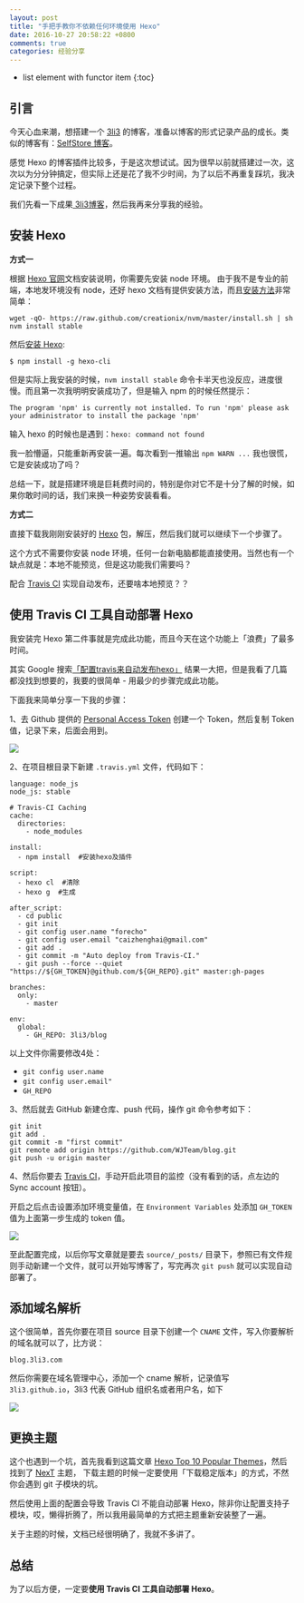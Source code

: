 ```yaml
---
layout: post
title: "手把手教你不依赖任何环境使用 Hexo"
date: 2016-10-27 20:58:22 +0800
comments: true
categories: 经验分享
---
```


* list element with functor item
{:toc}

## 引言

今天心血来潮，想搭建一个 [3li3](http://3li3.com/) 的博客，准备以博客的形式记录产品的成长。类似的博客有：[SelfStore 博客](http://blog.selfstore.io/)。

感觉 Hexo 的博客插件比较多，于是这次想试试。因为很早以前就搭建过一次，这次以为分分钟搞定，但实际上还是花了我不少时间，为了以后不再重复踩坑，我决定记录下整个过程。

我们先看一下成果[ 3li3博客](http://blog.3li3.com/)，然后我再来分享我的经验。

<!--more-->

## 安装 Hexo

**方式一**

根据 [Hexo 官网](https://hexo.io/zh-cn/docs/)文档安装说明，你需要先安装 node 环境。
由于我不是专业的前端，本地发环境没有 node，还好 hexo 文档有提供安装方法，而且[安装方法](https://hexo.io/zh-cn/docs/#安装-Node-js)非常简单：

```
wget -qO- https://raw.github.com/creationix/nvm/master/install.sh | sh
nvm install stable
```

然后[安装 Hexo](https://hexo.io/zh-cn/docs/#安装-Hexo):

```
$ npm install -g hexo-cli
```

但是实际上我安装的时候，`nvm install stable` 命令卡半天也没反应，进度很慢。而且第一次我明明安装成功了，但是输入 npm 的时候任然提示：

`The program 'npm' is currently not installed. To run 'npm' please ask your administrator to install the package 'npm'`

输入 hexo 的时候也是遇到：`hexo: command not found`

我一脸懵逼，只能重新再安装一遍。每次看到一推输出 `npm WARN ...` 我也很慌，它是安装成功了吗？

总结一下，就是搭建环境是巨耗费时间的，特别是你对它不是十分了解的时候，如果你敢时间的话，我们来换一种姿势安装看看。

**方式二**


直接下载我刚刚安装好的 [Hexo](https://github.com/WJTeam/hexo/archive/v0.1.zip) 包，解压，然后我们就可以继续下一个步骤了。

这个方式不需要你安装 node 环境，任何一台新电脑都能直接使用。当然也有一个缺点就是：本地不能预览，但是这功能我们需要吗？

配合 [Travis CI](https://travis-ci.org/) 实现自动发布，还要啥本地预览？？

## 使用 Travis CI 工具自动部署 Hexo

我安装完 Hexo 第二件事就是完成此功能，而且今天在这个功能上「浪费」了最多时间。

其实 Google 搜索[「配置travis来自动发布hexo」](https://www.google.com.hk/search?q=%E9%85%8D%E7%BD%AEtravis%E6%9D%A5%E8%87%AA%E5%8A%A8%E5%8F%91%E5%B8%83hexo&newwindow=1&safe=strict&biw=1920&bih=974&ei=yZYRWPazAoKR0gLkj6j4Bw&start=0&sa=N) 结果一大把，但是我看了几篇都没找到想要的，我要的很简单 - 用最少的步骤完成此功能。

下面我来简单分享一下我的步骤：


1、去 Github 提供的 [Personal Access Token](https://github.com/settings/tokens) 创建一个 Token，然后复制 Token 值，记录下来，后面会用到。

![](https://ws1.sinaimg.cn/large/4cc5f9b3gy1g17eo4jq5dj211q0h6mzu.jpg)

2、在项目根目录下新建 `.travis.yml` 文件，代码如下：

```
language: node_js
node_js: stable

# Travis-CI Caching
cache:
  directories:
    - node_modules

install:
  - npm install  #安装hexo及插件

script:
  - hexo cl  #清除
  - hexo g  #生成

after_script:
  - cd public
  - git init
  - git config user.name "forecho"
  - git config user.email "caizhenghai@gmail.com"
  - git add .
  - git commit -m "Auto deploy from Travis-CI."
  - git push --force --quiet "https://${GH_TOKEN}@github.com/${GH_REPO}.git" master:gh-pages

branches:
  only:
    - master

env:
  global:
    - GH_REPO: 3li3/blog
```

以上文件你需要修改4处：

- `git config user.name`
- `git config user.email" `
- `GH_REPO`

3、然后就去 GitHub 新建仓库、push 代码，操作 git 命令参考如下：


```
git init
git add .
git commit -m "first commit"
git remote add origin https://github.com/WJTeam/blog.git
git push -u origin master
```

4、然后你要去 [Travis CI](https://travis-ci.org/account/repositories)，手动开启此项目的监控（没有看到的话，点左边的  Sync account 按钮）。

开启之后点击设置添加环境变量值，在 `Environment Variables` 处添加 `GH_TOKEN` 值为上面第一步生成的 token 值。

![](https://ws1.sinaimg.cn/large/4cc5f9b3gy1g17difuvfej22100gijtu.jpg)

至此配置完成，以后你写文章就是要去 `source/_posts/` 目录下，参照已有文件规则手动新建一个文件，就可以开始写博客了，写完再次 `git push` 就可以实现自动部署了。


## 添加域名解析

这个很简单，首先你要在项目 source 目录下创建一个 `CNAME` 文件，写入你要解析的域名就可以了，比方说：

```
blog.3li3.com
```

然后你需要在域名管理中心，添加一个 cname 解析，记录值写 `3li3.github.io`，3li3 代表 GitHub 组织名或者用户名，如下

![](https://ws3.sinaimg.cn/large/4cc5f9b3jw1f96y3rafbtj20k002gdfx.jpg)

## 更换主题

这个也遇到一个坑，首先我看到这篇文章 [Hexo Top 10 Popular Themes](https://en.abnerchou.me/Blog/5c00ca67/)，然后找到了 [NexT](http://theme-next.iissnan.com/) 主题，
下载主题的时候一定要使用「下载稳定版本」的方式，不然你会遇到 git 子模块的坑。

然后使用上面的配置会导致 Travis CI 不能自动部署 Hexo，除非你让配置支持子模块，哎，懒得折腾了，所以我用最简单的方式把主题重新安装整了一遍。

关于主题的时候，文档已经很明确了，我就不多讲了。

## 总结

为了以后方便，一定要**使用 Travis CI 工具自动部署 Hexo**。
